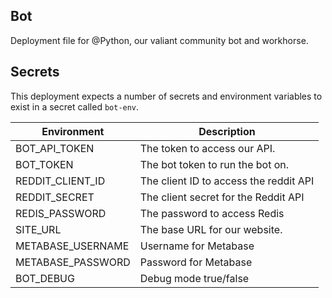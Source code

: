 ## Bot

Deployment file for @Python, our valiant community bot and workhorse.

## Secrets
This deployment expects a number of secrets and environment variables to exist in a secret called `bot-env`.


| Environment           | Description                               |
|-----------------------|-------------------------------------------|
| BOT_API_TOKEN         | The token to access our API.              |
| BOT_TOKEN             | The bot token to run the bot on.          |
| REDDIT_CLIENT_ID      | The client ID to access the reddit API    |
| REDDIT_SECRET         | The client secret for the Reddit API      |
| REDIS_PASSWORD        | The password to access Redis              |
| SITE_URL              | The base URL for our website.             |
| METABASE_USERNAME     | Username for Metabase                     |
| METABASE_PASSWORD     | Password for Metabase                     |
| BOT_DEBUG             | Debug mode true/false                     |
